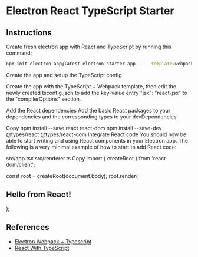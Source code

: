 # Electron React TypeScript Starter

## Instructions

Create fresh electron app with React and TypeScript by running this command:

```bash
npm init electron-app@latest electron-starter-app -- --template=webpack-typescript
```

Create the app and setup the TypeScript config

Create the app with the TypeScript + Webpack template, then edit the newly created tsconfig.json to add the key-value entry "jsx": "react-jsx" to the "compilerOptions" section.

Add the React dependencies
Add the basic React packages to your dependencies and the corresponding types to your devDependencies:

Copy
npm install --save react react-dom
npm install --save-dev @types/react @types/react-dom
Integrate React code
You should now be able to start writing and using React components in your Electron app. The following is a very minimal example of how to start to add React code:

src/app.tsx
src/renderer.ts
Copy
import { createRoot } from 'react-dom/client';

const root = createRoot(document.body);
root.render(<h2>Hello from React!</h2>);


## References

- [Electron Webpack + Typescript](https://www.electronforge.io/templates/typescript-+-webpack-template)
- [React With TypeScript](https://www.electronforge.io/guides/framework-integration/react-with-typescript)

